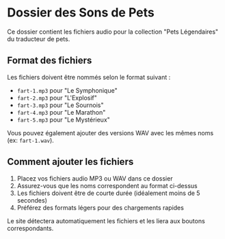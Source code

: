# Dossier des Sons de Pets

Ce dossier contient les fichiers audio pour la collection "Pets Légendaires" du traducteur de pets.

## Format des fichiers

Les fichiers doivent être nommés selon le format suivant :
- `fart-1.mp3` pour "Le Symphonique"
- `fart-2.mp3` pour "L'Explosif"
- `fart-3.mp3` pour "Le Sournois"
- `fart-4.mp3` pour "Le Marathon"
- `fart-5.mp3` pour "Le Mystérieux"

Vous pouvez également ajouter des versions WAV avec les mêmes noms (ex: `fart-1.wav`).

## Comment ajouter les fichiers

1. Placez vos fichiers audio MP3 ou WAV dans ce dossier
2. Assurez-vous que les noms correspondent au format ci-dessus
3. Les fichiers doivent être de courte durée (idéalement moins de 5 secondes)
4. Préférez des formats légers pour des chargements rapides

Le site détectera automatiquement les fichiers et les liera aux boutons correspondants.
